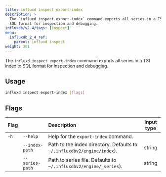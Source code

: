 ```yaml
---
title: influxd inspect export-index
description: >
  The `influxd inspect export-index` command exports all series in a TSI index to
  SQL format for inspection and debugging.
influxdb/v2.4/tags: [inspect]
menu:
  influxdb_2_4_ref:
    parent: influxd inspect
weight: 301
---
```


The `influxd inspect export-index` command exports all series in a TSI index to
SQL format for inspection and debugging.

## Usage
```sh
influxd inspect export-index [flags]
```

## Flags
| Flag |                | Description                                                             | Input type |
|:---- |:---            |:-----------                                                             |:----------:|
| `-h` | `--help`       | Help for the `export-index` command.                                    |            |
|      |`--index-path`  | Path to the index directory. Defaults to `~/.influxdbv2/engine/index`). | string     |
|      |`--series-path` | Path to series file. Defaults to `~/.influxdbv2/engine/_series`).       | string     |
